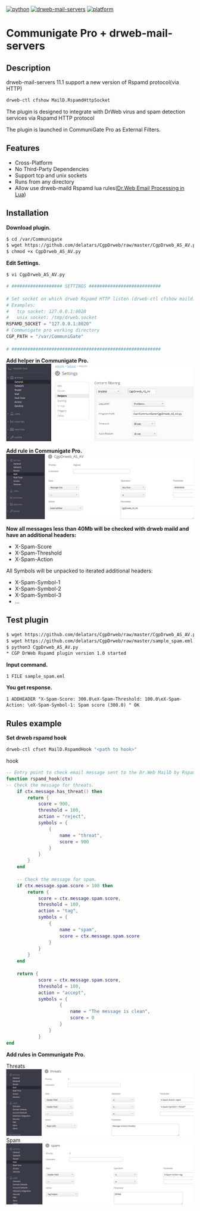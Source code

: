 [![python](https://img.shields.io/badge/python-3-blue.svg)](https://www.python.org/download/releases/3.0/)
[![drweb-mail-servers](https://img.shields.io/badge/drweb--mail--servers-11.1-blue.svg)](https://download.geo.drweb.com/pub/drweb/unix/mail/11.1/documentation/html/en/)
[![platform](https://img.shields.io/badge/platform-linux--64%20%7C%20linux--86%20%7C%20freebsd--64%20%7C%20freebsd--86-lightgrey.svg)](https://github.com/delatars/CgpDrweb)

# Communigate Pro + drweb-mail-servers


## Description
drweb-mail-servers 11.1 support a new version of Rspamd protocol(via HTTP)
```bash
drweb-ctl cfshow MailD.RspamdHttpSocket
```

The plugin is designed to integrate with DrWeb virus and spam detection services via Rspamd HTTP protocol

The plugin is launched in CommuniGate Pro as External Filters.

## Features
- Cross-Platform
- No Third-Party Dependencies
- Support tcp and unix sockets
- Runs from any directory
- Allow use drweb-maild Rspamd lua rules([Dr.Web Email Processing in Lua](https://download.geo.drweb.com/pub/drweb/unix/mail/11.1/documentation/html/en/dw_9_maild_lua.htm))

## Installation
**Download plugin.**
```bash
$ cd /var/Communigate
$ wget https://github.com/delatars/CgpDrweb/raw/master/CgpDrweb_AS_AV.py
$ chmod +x CgpDrweb_AS_AV.py
```
**Edit Settings.**
```bash
$ vi CgpDrweb_AS_AV.py
```
```python
# ################### SETTINGS ###########################

# Set socket on which drweb Rspamd HTTP listen (drweb-ctl cfshow maild.rspamdhttpsocket --value)
# Examples:
#   tcp socket: 127.0.0.1:8020
#   unix socket: /tmp/drweb.socket
RSPAMD_SOCKET = "127.0.0.1:8020"
# Communigate pro working directory
CGP_PATH = "/var/CommuniGate"

# ########################################################
```
**Add helper in Communigate Pro.**
![screenshot](img/add_helper.png)

**Add rule in Communigate Pro.**
![screenshot](img/add_rule.png)

**Now all messages less than 40Mb will be checked with drweb maild and have an additional headers:**
- X-Spam-Score
- X-Spam-Threshold
- X-Spam-Action

All Symbols will be unpacked to iterated additional headers:
- X-Spam-Symbol-1
- X-Spam-Symbol-2
- X-Spam-Symbol-3
- ...

## Test plugin
```bash
$ wget https://github.com/delatars/CgpDrweb/raw/master/CgpDrweb_AS_AV.py
$ wget https://github.com/delatars/CgpDrweb/raw/master/sample_spam.eml
$ python3 CgpDrweb_AS_AV.py
* CGP DrWeb Rspamd plugin version 1.0 started
```
**Input command.**
```
1 FILE sample_spam.eml
```
**You get response.**
```
1 ADDHEADER "X-Spam-Score: 300.0\eX-Spam-Threshold: 100.0\eX-Spam-Action: \eX-Spam-Symbol-1: Spam score (300.0) " OK
```

## Rules example

**Set drweb rspamd hook**
```bash
drweb-ctl cfset MailD.RspamdHook "<path to hook>"
```
hook
```lua
-- Entry point to check email message sent to the Dr.Web MailD by Rspamd protocol
function rspamd_hook(ctx)
-- Check the message for threats.
    if ctx.message.has_threat() then
        return {
            score = 900,
            threshold = 100,
            action = "reject",
            symbols = {
                {
                    name = "threat",
                    score = 900
                }
            }
        }
    end

    -- Check the message for spam.
    if ctx.message.spam.score > 100 then
        return {
            score = ctx.message.spam.score,
            threshold = 100,
            action = "tag",
            symbols = {
                {
                    name = "spam",
                    score = ctx.message.spam.score
                }
            }
        }
    end

    return {
            score = ctx.message.spam.score,
            threshold = 100,
            action = "accept",
            symbols = {
                    {
                        name = "The message is clean",
                        score = 0
                    }
                }
            }
end
```
**Add rules in Communigate Pro.**

Threats
![screenshot](img/threats_rule.png)
Spam
![screenshot](img/spam_rule.png)